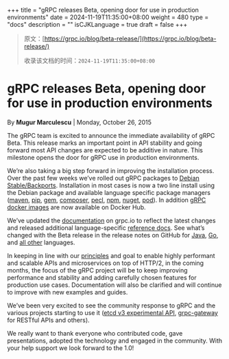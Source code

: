 +++
title = "gRPC releases Beta, opening door for use in production environments"
date = 2024-11-19T11:35:00+08:00
weight = 480
type = "docs"
description = ""
isCJKLanguage = true
draft = false
+++

> 原文：[https://grpc.io/blog/beta-release/](https://grpc.io/blog/beta-release/)
>
> 收录该文档的时间：`2024-11-19T11:35:00+08:00`

# gRPC releases Beta, opening door for use in production environments

By **Mugur Marculescu** | Monday, October 26, 2015



The gRPC team is excited to announce the immediate availability of gRPC Beta. This release marks an important point in API stability and going forward most API changes are expected to be additive in nature. This milestone opens the door for gRPC use in production environments.

We’re also taking a big step forward in improving the installation process. Over the past few weeks we’ve rolled out gRPC packages to [Debian Stable/Backports](https://packages.debian.org/jessie-backports/libgrpc0). Installation in most cases is now a two line install using the Debian package and available language specific package managers ([maven](https://search.maven.org/#artifactdetails|io.grpc|grpc-core|0.9.0|jar), [pip](https://pypi.python.org/pypi/grpcio), [gem](https://rubygems.org/gems/grpc), [composer](https://packagist.org/packages/grpc/grpc), [pecl](https://pecl.php.net/package/gRPC), [npm](https://www.npmjs.com/package/grpc), [nuget](https://www.nuget.org/packages/Grpc/), [pod](https://cocoapods.org/pods/gRPC)). In addition [gRPC docker images](https://hub.docker.com/r/grpc) are now available on Docker Hub.

We’ve updated the [documentation](https://grpc.io/docs/) on grpc.io to reflect the latest changes and released additional language-specific [reference docs](https://grpc.io/docs/languages/). See what’s changed with the Beta release in the release notes on GitHub for [Java](https://github.com/grpc/grpc-java/releases/tag/v0.9.0), [Go](https://godoc.org/google.golang.org/grpc), and [all other](https://github.com/grpc/grpc/releases/tag/release-0_11_0) languages.

In keeping in line with our [principles](https://grpc.io/blog/principles/) and goal to enable highly performant and scalable APIs and microservices on top of HTTP/2, in the coming months, the focus of the gRPC project will be to keep improving performance and stability and adding carefully chosen features for production use cases. Documentation will also be clarified and will continue to improve with new examples and guides.

We’ve been very excited to see the community response to gRPC and the various projects starting to use it ([etcd v3 experimental API](https://coreos.com/blog/etcd-2.2), [grpc-gateway](https://github.com/gengo/grpc-gateway) for RESTful APIs and others).

We really want to thank everyone who contributed code, gave presentations, adopted the technology and engaged in the community. With your help support we look forward to the 1.0!

